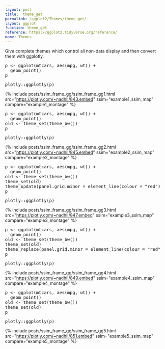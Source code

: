 ```yaml
---
layout: post
title:  theme_get
permalink: /ggplot2/Themes/theme_get/
layout: ggplot
function: theme_get
reference: https://ggplot2.tidyverse.org/reference/
name: Themes
---
```


Give complete themes which control all non-data display and then convert them with ggplotly.








<pre class="mcode">
p <- ggplot(mtcars, aes(mpg, wt)) +
  geom_point()
p
</pre>


<pre class="mcode">
plotly::ggplotly(p)
</pre>

{% include posts/ssim_frame_gg/ssim_frame_gg1.html src="https://plotly.com/~nadhil/843.embed" ssim="example1_ssim_map" compare="example1_montage" %}







<pre class="mcode">
p <- ggplot(mtcars, aes(mpg, wt)) +
  geom_point()
old <- theme_set(theme_bw())
p
</pre>


<pre class="mcode">
plotly::ggplotly(p)
</pre>

{% include posts/ssim_frame_gg/ssim_frame_gg2.html src="https://plotly.com/~nadhil/845.embed" ssim="example2_ssim_map" compare="example2_montage" %}







<pre class="mcode">
p <- ggplot(mtcars, aes(mpg, wt)) +
  geom_point()
old <- theme_set(theme_bw())
theme_set(old)
theme_update(panel.grid.minor = element_line(colour = "red"))
p
</pre>


<pre class="mcode">
plotly::ggplotly(p)
</pre>

{% include posts/ssim_frame_gg/ssim_frame_gg3.html src="https://plotly.com/~nadhil/847.embed" ssim="example3_ssim_map" compare="example3_montage" %}







<pre class="mcode">
p <- ggplot(mtcars, aes(mpg, wt)) +
  geom_point()
old <- theme_set(theme_bw())
theme_set(old)
theme_replace(panel.grid.minor = element_line(colour = "red"))
p
</pre>


<pre class="mcode">
plotly::ggplotly(p)
</pre>

{% include posts/ssim_frame_gg/ssim_frame_gg4.html src="https://plotly.com/~nadhil/849.embed" ssim="example4_ssim_map" compare="example4_montage" %}







<pre class="mcode">
p <- ggplot(mtcars, aes(mpg, wt)) +
  geom_point()
old <- theme_set(theme_bw())
theme_set(old)
p
</pre>


<pre class="mcode">
plotly::ggplotly(p)
</pre>
{% include posts/ssim_frame_gg/ssim_frame_gg5.html src="https://plotly.com/~nadhil/851.embed" ssim="example5_ssim_map" compare="example5_montage" %}




